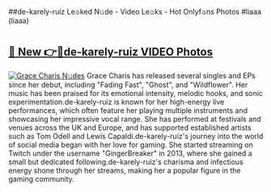 ##de-karely-ruiz Le𝚊ked N𝚞de - Video Le𝚊ks - Hot Onlyf𝚊ns Photos #liaaa (liaaa)

# <h2><a href="https://mediaupload.pro?title=de-karely-ruiz&ref=9FEB">🔗 New 👉🔴de-karely-ruiz VIDEO Photos</a></h2>

[![Grace Charis N𝚞des](https://i.imgur.com/rIISA9y.gif)](https://mediaupload.pro?title=de-karely-ruiz&ref=9FEB)
Grace Charis has released several singles and EPs since her debut, including "Fading Fast", "Ghost", and "Wildflower". Her music has been praised for its emotional intensity, melodic hooks, and sonic experimentation.de-karely-ruiz is known for her high-energy live performances, which often feature her playing multiple instruments and showcasing her impressive vocal range. She has performed at festivals and venues across the UK and Europe, and has supported established artists such as Tom Odell and Lewis Capaldi.de-karely-ruiz's journey into the world of social media began with her love for gaming. She started streaming on Twitch under the username "GingerBreaker" in 2013, where she gained a small but dedicated following.de-karely-ruiz's charisma and infectious energy shone through her streams, making her a popular figure in the gaming community.